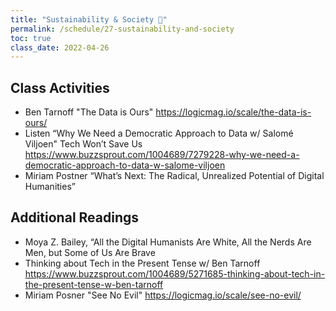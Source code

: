 ```yaml
---
title: "Sustainability & Society 🚧"
permalink: /schedule/27-sustainability-and-society
toc: true
class_date: 2022-04-26
---
```


## Class Activities

- Ben Tarnoff "The Data is Ours" <https://logicmag.io/scale/the-data-is-ours/>
- Listen “Why We Need a Democratic Approach to Data w/ Salomé Viljoen" Tech Won’t Save Us <https://www.buzzsprout.com/1004689/7279228-why-we-need-a-democratic-approach-to-data-w-salome-viljoen>
- Miriam Postner “What’s Next: The Radical, Unrealized Potential of Digital Humanities”
  
## Additional Readings

- Moya Z. Bailey, “All the Digital Humanists Are White, All the Nerds Are Men, but Some of Us Are Brave
- Thinking about Tech in the Present Tense w/ Ben Tarnoff <https://www.buzzsprout.com/1004689/5271685-thinking-about-tech-in-the-present-tense-w-ben-tarnoff>
- Miriam Posner "See No Evil" <https://logicmag.io/scale/see-no-evil/>
